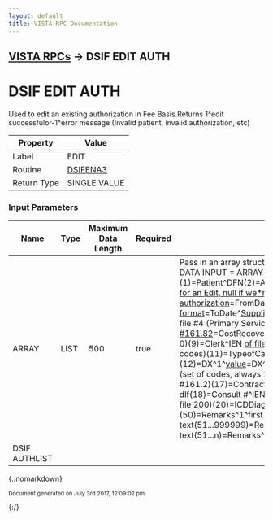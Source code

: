 ```yaml
---
layout: default
title: VISTA RPC Documentation
---
```


## [VISTA RPCs](TableOfContents) &#8594; DSIF EDIT AUTH
# DSIF EDIT AUTH

Used to edit an existing authorization in Fee Basis.Returns 1^edit successfulor-1^error message (Invalid patient, invalid authorization, etc)

Property | Value
--- | ---
Label | EDIT
Routine | [DSIFENA3](http://code.osehra.org/dox/Routine_DSIFENA3_source.html)
Return Type | SINGLE VALUE


### Input Parameters

Name | Type | Maximum Data Length | Required | Description
--- | --- | --- | --- | ---
ARRAY | LIST | 500 | true | Pass in an array structred as follows for an authorization:  ; DATA INPUT &#x3D; ARRAY  (need fee program added)(1)&#x3D;Patient^DFN(2)&#x3D;AuthIEN^IEN of Authorization [supplied for an Edit, null if we*re adding a new authorization](3)&#x3D;FromDate^[Supplied in FM Date format](4)&#x3D;ToDate^[Supplied in FM Date format](5)&#x3D;Location^IEN [of file #4 (Primary Service area)] (6)&#x3D;PurposeofVisit^IEN [of file #161.82](7)&#x3D;CostRecovery^(1 or 0)(8)&#x3D;Accident Related^(1 or 0)(9)&#x3D;Clerk^IEN [of file 200](10)&#x3D;TreatmentType^IEN (set of codes)(11)&#x3D;TypeofCare^IEN (set of codes)(12)&#x3D;DX^1^[value](13)&#x3D;DX^2^[value](14)&#x3D;DX^3^[value](15)&#x3D;PatientType^IEN (set of codes, always 10 so far)(16)&#x3D;Vendor^IEN (of file #161.2)(17)&#x3D;Contract^IEN (of file #161.43)             ;dsif*3.2*2 dlf(18)&#x3D;Consult #^IEN(19)&#x3D;RefProv^IEN (referring provider, file 200)(20)&#x3D;ICDDiag^[value] (Required if ICD-10)(50)&#x3D;Remarks^1^first 80 chars of text(51...999999)&#x3D;Remarks^n^next 80 chars of text(51...n)&#x3D;Remarks^n^next 80 chars (ad nauseam) of text   
DSIF AUTHLIST |  |  |  | 



{::nomarkdown} <br/><p style="font-size: 11px">Document generated on July 3rd 2017, 12:09:02 pm</p>{:/}